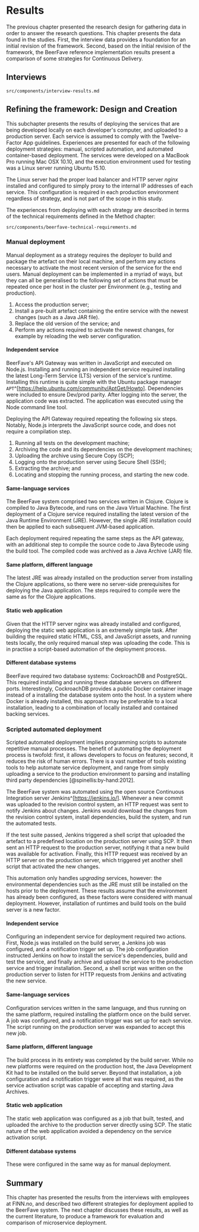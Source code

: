 # Results

The previous chapter presented the research design for gathering data in order to answer the research questions. This chapter presents the data found in the studies. First, the interview data provides a foundation for an initial revision of the framework. Second, based on the initial revision of the framework, the BeerFave reference implementation results present a comparison of some strategies for Continuous Delivery.

## Interviews

```include
src/components/interview-results.md
```

## Refining the framework: Design and Creation

This subchapter presents the results of deploying the services that are being developed locally on each developer's computer, and uploaded to a production server. Each service is assumed to comply with the Twelve-Factor App guidelines. Experiences are presented for each of the following deployment strategies: manual, scripted automation, and automated container-based deployment. The services were developed on a MacBook Pro running Mac OSX 10.10, and the execution environment used for testing was a Linux server running Ubuntu 15.10.

The Linux server had the proper load balancer and HTTP server _nginx_ installed and configured to simply proxy to the internal IP addresses of each service. This configuration is required in each production environment regardless of strategy, and is not part of the scope in this study.

The experiences from deploying with each strategy are described in terms of the technical requirements defined in the Method chapter:

```include
src/components/beerfave-technical-requirements.md
```

### Manual deployment

Manual deployment as a strategy requires the deployer to build and package the artefact on their local machine, and perform any actions necessary to activate the most recent version of the service for the end users. Manual deployment can be implemented in a myriad of ways, but they can all be generalised to the following set of actions that must be repeated once per host in the cluster per Environment (e.g., testing and production).

1. Access the production server;
2. Install a pre-built artefact containing the entire service with the newest changes (such as a Java JAR file).
3. Replace the old version of the service; and
4. Perform any actions required to activate the newest changes, for example by reloading the web server configuration.

#### Independent service

BeerFave's API Gateway was written in JavaScript and executed on Node.js. Installing and running an independent service required installing the latest Long-Term Service (LTS) version of the service's runtime. Installing this runtime is quite simple with the Ubuntu package manager `APT`^[https://help.ubuntu.com/community/AptGet/Howto]. Dependencies were included to ensure Dev/prod parity. After logging into the server, the application code was extracted. The application was executed using the Node command line tool.

Deploying the API Gateway required repeating the following six steps. Notably, Node.js interprets the JavaScript source code, and does not require a compilation step.

1. Running all tests on the development machine;
2. Archiving the code and its dependencies on the development machines;
3. Uploading the archive using Secure Copy (SCP);
4. Logging onto the production server using Secure Shell (SSH);
5. Extracting the archive; and
6. Locating and stopping the running process, and starting the new code.

#### Same-language services

The BeerFave system comprised two services written in Clojure. Clojure is compiled to Java Bytecode, and runs on the Java Virtual Machine. The first deployment of a Clojure service required installing the latest version of the Java Runtime Environment (JRE). However, the single JRE installation could then be applied to each subsequent JVM-based application.

Each deployment required repeating the same steps as the API gateway, with an additional step to compile the source code to Java Bytecode using the build tool. The compiled code was archived as a Java Archive (JAR) file.

#### Same platform, different language

The latest JRE was already installed on the production server from installing the Clojure applications, so there were no server-side prerequisites for deploying the Java application. The steps required to compile were the same as for the Clojure applications.

#### Static web application

Given that the HTTP server nginx was already installed and configured, deploying the static web application is an extremely simple task. After building the required static HTML, CSS, and JavaScript assets, and running tests locally, the only required manual step was uploading the code. This is in practise a script-based automation of the deployment process.

#### Different database systems

BeerFave required two database systems: CockroachDB and PostgreSQL. This required installing and running these database servers on different ports. Interestingly, CockroachDB provides a public Docker container image instead of a installing the database system onto the host. In a system where Docker is already installed, this approach may be preferable to a local installation, leading to a combination of locally installed and contained backing services.

### Scripted automated deployment

Scripted automated deployment implies programming scripts to automate repetitive manual processes. The benefit of automating the deployment process is twofold: first, it allows developers to focus on features; second, it reduces the risk of human errors. There is a vast number of tools existing tools to help automate service deployment, and range from simply uploading a service to the production environment to parsing and installing third party dependencies [@spinellis:by-hand:2012].

The BeerFave system was automated using the open source Continuous Integration server Jenkins^[https://jenkins.io/]. Whenever a new commit was uploaded to the revision control system, an HTTP request was sent to notify Jenkins about changes. Jenkins would download the changes from the revision control system, install dependencies, build the system, and run the automated tests.

If the test suite passed, Jenkins triggered a shell script that uploaded the artefact to a predefined location on the production server using SCP. It then sent an HTTP request to the production server, notifying it that a new build was available for activation. Finally, this HTTP request was received by an HTTP server on the production server, which triggered yet another shell script that activated the new changes.

This automation only handles _upgrading_ services, however: the environmental dependencies such as the JRE must still be installed on the hosts prior to the deployment. These results assume that the environment has already been configured, as these factors were considered with manual deployment. However, installation of runtimes and build tools on the build server is a new factor.

#### Independent service

Configuring an independent service for deployment required two actions. First, Node.js was installed on the build server, a Jenkins job was configured, and a notification trigger set up. The job configuration instructed Jenkins on how to install the service's dependencies, build and test the service, and finally archive and upload the service to the production service and trigger installation. Second, a shell script was written on the production server to listen for HTTP requests from Jenkins and activating the new service.

#### Same-language services

Configuration services written in the same language, and thus running on the same platform, required installing the platform once on the build server. A job was configured, and a notification trigger was set up for each service. The script running on the production server was expanded to accept this new job.

#### Same platform, different language

The build process in its entirety was completed by the build server. While no new platforms were required on the production host, the Java Development Kit had to be installed on the build server. Beyond that installation, a job configuration and a notification trigger were all that was required, as the service activation script was capable of accepting and starting Java Archives.

#### Static web application

The static web application was configured as a job that built, tested, and uploaded the archive to the production server directly using SCP. The static nature of the web application avoided a dependency on the service activation script.

#### Different database systems

These were configured in the same way as for manual deployment.

## Summary

This chapter has presented the results from the interviews with employees at FINN.no, and described two different strategies for deployment applied to the BeerFave system. The next chapter discusses these results, as well as the current literature, to produce a framework for evaluation and comparison of microservice deployment.
